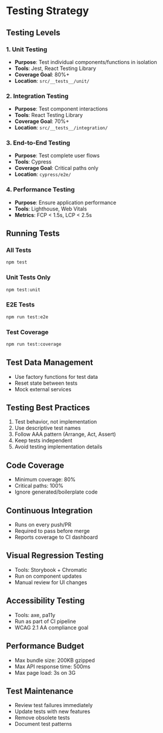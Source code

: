 # Testing Strategy

## Testing Levels

### 1. Unit Testing
- **Purpose**: Test individual components/functions in isolation
- **Tools**: Jest, React Testing Library
- **Coverage Goal**: 80%+
- **Location**: `src/__tests__/unit/`

### 2. Integration Testing
- **Purpose**: Test component interactions
- **Tools**: React Testing Library
- **Coverage Goal**: 70%+
- **Location**: `src/__tests__/integration/`

### 3. End-to-End Testing
- **Purpose**: Test complete user flows
- **Tools**: Cypress
- **Coverage Goal**: Critical paths only
- **Location**: `cypress/e2e/`

### 4. Performance Testing
- **Purpose**: Ensure application performance
- **Tools**: Lighthouse, Web Vitals
- **Metrics**: FCP < 1.5s, LCP < 2.5s

## Running Tests

### All Tests
```bash
npm test
```

### Unit Tests Only
```bash
npm test:unit
```

### E2E Tests
```bash
npm run test:e2e
```

### Test Coverage
```bash
npm run test:coverage
```

## Test Data Management
- Use factory functions for test data
- Reset state between tests
- Mock external services

## Testing Best Practices
1. Test behavior, not implementation
2. Use descriptive test names
3. Follow AAA pattern (Arrange, Act, Assert)
4. Keep tests independent
5. Avoid testing implementation details

## Code Coverage
- Minimum coverage: 80%
- Critical paths: 100%
- Ignore generated/boilerplate code

## Continuous Integration
- Runs on every push/PR
- Required to pass before merge
- Reports coverage to CI dashboard

## Visual Regression Testing
- Tools: Storybook + Chromatic
- Run on component updates
- Manual review for UI changes

## Accessibility Testing
- Tools: axe, pa11y
- Run as part of CI pipeline
- WCAG 2.1 AA compliance goal

## Performance Budget
- Max bundle size: 200KB gzipped
- Max API response time: 500ms
- Max page load: 3s on 3G

## Test Maintenance
- Review test failures immediately
- Update tests with new features
- Remove obsolete tests
- Document test patterns
